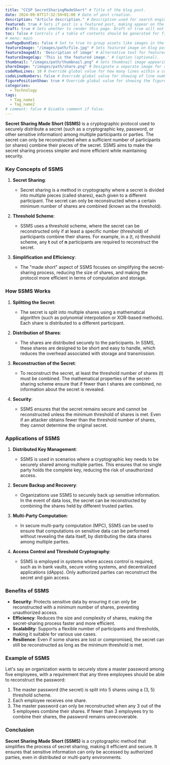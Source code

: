 ```yaml
---
title: "CCSP SecretSharingMadeShort" # Title of the blog post.
date: 2024-09-07T17:32:59+01:00 # Date of post creation.
description: "Article description." # Description used for search engine.
featured: true # Sets if post is a featured post, making appear on the home page side bar.
draft: true # Sets whether to render this page. Draft of true will not be rendered.
toc: false # Controls if a table of contents should be generated for first-level links automatically.
# menu: main
usePageBundles: false # Set to true to group assets like images in the same folder as this post.
featureImage: "/images/path/file.jpg" # Sets featured image on blog post.
featureImageAlt: 'Description of image' # Alternative text for featured image.
featureImageCap: 'This is the featured image.' # Caption (optional).
thumbnail: "/images/path/thumbnail.png" # Sets thumbnail image appearing inside card on homepage.
shareImage: "/images/path/share.png" # Designate a separate image for social media sharing.
codeMaxLines: 10 # Override global value for how many lines within a code block before auto-collapsing.
codeLineNumbers: false # Override global value for showing of line numbers within code block.
figurePositionShow: true # Override global value for showing the figure label.
categories:
  - Technology
tags:
  - Tag_name1
  - Tag_name2
# comment: false # Disable comment if false.
---
```


**Secret Sharing Made Short (SSMS)** is a cryptographic protocol used to securely distribute a secret (such as a cryptographic key, password, or other sensitive information) among multiple participants or parties. The secret can only be reconstructed when a sufficient number of participants (or shares) combine their pieces of the secret. SSMS aims to make the secret sharing process simpler and more efficient while maintaining security.

### Key Concepts of SSMS

1. **Secret Sharing**:
   - Secret sharing is a method in cryptography where a secret is divided into multiple pieces (called shares), each given to a different participant. The secret can only be reconstructed when a certain minimum number of shares are combined (known as the threshold).

2. **Threshold Scheme**:
   - SSMS uses a threshold scheme, where the secret can be reconstructed only if at least a specific number (threshold) of participants combine their shares. For example, in a (t, n) threshold scheme, any **t** out of **n** participants are required to reconstruct the secret.

3. **Simplification and Efficiency**:
   - The "made short" aspect of SSMS focuses on simplifying the secret-sharing process, reducing the size of shares, and making the protocol more efficient in terms of computation and storage.

### How SSMS Works

1. **Splitting the Secret**:
   - The secret is split into multiple shares using a mathematical algorithm (such as polynomial interpolation or XOR-based methods). Each share is distributed to a different participant.

2. **Distribution of Shares**:
   - The shares are distributed securely to the participants. In SSMS, these shares are designed to be short and easy to handle, which reduces the overhead associated with storage and transmission.

3. **Reconstruction of the Secret**:
   - To reconstruct the secret, at least the threshold number of shares (t) must be combined. The mathematical properties of the secret-sharing scheme ensure that if fewer than t shares are combined, no information about the secret is revealed.

4. **Security**:
   - SSMS ensures that the secret remains secure and cannot be reconstructed unless the minimum threshold of shares is met. Even if an attacker obtains fewer than the threshold number of shares, they cannot determine the original secret.

### Applications of SSMS

1. **Distributed Key Management**:
   - SSMS is used in scenarios where a cryptographic key needs to be securely shared among multiple parties. This ensures that no single party holds the complete key, reducing the risk of unauthorized access.

2. **Secure Backup and Recovery**:
   - Organizations use SSMS to securely back up sensitive information. In the event of data loss, the secret can be reconstructed by combining the shares held by different trusted parties.

3. **Multi-Party Computation**:
   - In secure multi-party computation (MPC), SSMS can be used to ensure that computations on sensitive data can be performed without revealing the data itself, by distributing the data shares among multiple parties.

4. **Access Control and Threshold Cryptography**:
   - SSMS is employed in systems where access control is required, such as in bank vaults, secure voting systems, and decentralized applications (dApps). Only authorized parties can reconstruct the secret and gain access.

### Benefits of SSMS

- **Security**: Protects sensitive data by ensuring it can only be reconstructed with a minimum number of shares, preventing unauthorized access.
- **Efficiency**: Reduces the size and complexity of shares, making the secret-sharing process faster and more efficient.
- **Scalability**: Supports a flexible number of participants and thresholds, making it suitable for various use cases.
- **Resilience**: Even if some shares are lost or compromised, the secret can still be reconstructed as long as the minimum threshold is met.

### Example of SSMS

Let's say an organization wants to securely store a master password among five employees, with a requirement that any three employees should be able to reconstruct the password:

1. The master password (the secret) is split into 5 shares using a (3, 5) threshold scheme.
2. Each employee receives one share.
3. The master password can only be reconstructed when any 3 out of the 5 employees combine their shares. If fewer than 3 employees try to combine their shares, the password remains unrecoverable.

### Conclusion

**Secret Sharing Made Short (SSMS)** is a cryptographic method that simplifies the process of secret sharing, making it efficient and secure. It ensures that sensitive information can only be accessed by authorized parties, even in distributed or multi-party environments.

